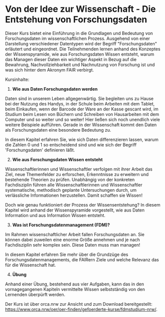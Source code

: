 # Von der Idee zur Wissenschaft - Die Entstehung von Forschungsdaten

Dieser Kurs bietet eine Einführung in die Grundlagen und Bedeutung von Forschungsdaten im wissenschaftlichen Prozess. Ausgehend von einer Darstellung verschiedener Datentypen wird der Begriff "Forschungsdaten" erläutert und eingeordnet. Die Teilnehmenden lernen anhand des Konzeptes der Wissenspyramide, wie aus Forschungsdaten Wissen entsteht, warum das Managen dieser Daten ein wichtiger Aspekt in Bezug auf die Bewahrung, Nachvollziehbarkeit und Nachnutzung von Forschung ist und was sich hinter dem Akronym FAIR verbirgt.

Kursinhalte:

1. **Wie aus Daten Forschungsdaten werden**

Daten sind in unserem Leben allgegenwärtig. Sie begleiten uns zu Hause bei der Nutzung des Handys, in der Schule beim Arbeiten mit dem Tablet, beim Einkaufen, wenn der Barcode der Ware an der Kasse gescant wird, im Studium beim Lesen von Büchern und Schreiben von Hausarbeiten mit dem Computer und so weiter und so weiter! Hier ließen sich noch unendlich viele weitere Beispiele aufführen. Gerade in der Wissenschaft kommt den Daten als Forschungsdaten eine besondere Bedeutung zu. 

In diesem Kapitel erfahren Sie, wie sich Daten differenzieren lassen, warum die Zahlen 0 und 1 so entscheidend sind und wie sich der Begriff 'Forschungsdaten' definieren läßt.


2. **Wie aus Forschungsdaten Wissen entsteht**

Wissenschaftlerinnen und Wissenschaftler verfolgen mit ihrer Arbeit das Ziel, neue Themenfelder zu erforschen, Erkenntnisse zu erweitern und bestehende Theorien zu prüfen. Unabhängig von der konkreten Fachdisziplin führen alle Wissenschaftlerinnen und Wissenschaftler systematische, methodisch geplante Untersuchungen durch, um verlässliche Informationen herzustellen. Damit schaffen sie Wissen!

Doch wie genau funktioniert der Prozess der Wissensentstehung?  In diesem Kapitel wird anhand der Wissenspyramide vorgestellt, wie aus Daten Information und aus Information Wissen entsteht.

3. **Was ist Forschungsdatenmanagement (FDM)?**

Im Rahmen wissenschaftlicher Arbeit fallen Forschungsdaten an. Sie können dabei zuweilen eine enorme Größe annehmen und je nach Fachdisziplin sehr komplex sein. Diese Daten muss man managen! 

In diesem Kapitel erfahren Sie mehr über die Grundzüge des Forschungsdatenmanagements, die FAIRern Ziele und welche Relevanz das für die Wissenschaft hat.  

4. **Übung**

Anhand einer Übung, bestehend aus vier Aufgaben, kann das in den vornagegangenen Kapiteln vermittelte Wissen selbstständig von den Lernenden überpürft werden.  

Der Kurs ist über orca.nrw zur Ansicht und zum Download bereitgestellt: https://www.orca.nrw/oer/oer-finden/gefoerderte-kurse/fdmstudium-nrw/.
